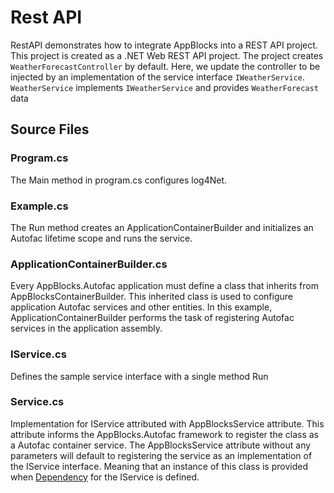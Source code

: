 # Rest API 

RestAPI demonstrates how to integrate AppBlocks into a REST API project. This project is created as a .NET Web REST API project. The project creates
`WeatherForecastController` by default. Here, we update the controller to be injected by an implementation of the service interface `IWeatherService`. `WeatherService` implements `IWeatherService` and provides `WeatherForecast` data

## Source Files

### Program.cs
The Main method in program.cs configures log4Net. 

### Example.cs
The Run method creates an ApplicationContainerBuilder and initializes an Autofac lifetime scope and runs the service. 

### ApplicationContainerBuilder.cs
Every AppBlocks.Autofac application must define a class that inherits from AppBlocksContainerBuilder. This inherited class is used to configure application Autofac services and other entities. In this example, ApplicationContainerBuilder performs the task of registering Autofac services in the application assembly. 

### IService.cs
Defines the sample service interface with a single method Run

### Service.cs
Implementation for IService attributed with AppBlocksService attribute. This attribute informs the AppBlocks.Autofac framework to register the class as a Autofac container service. The AppBlocksService attribute without any parameters will default to registering the service as an implementation of the IService interface. Meaning that an instance of this class is provided when [Dependency](https://en.wikipedia.org/wiki/Dependency_injection) for the IService is defined.
